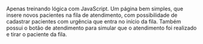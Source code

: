 Apenas treinando lógica com JavaScript. Um página bem simples, que insere novos pacientes na fila de atendimento, com possibilidade de cadastrar pacientes com urgência que entra no início da fila. Também possui o botão de atendimento para simular que o atendimento foi realizado e tirar o paciente da fila.
